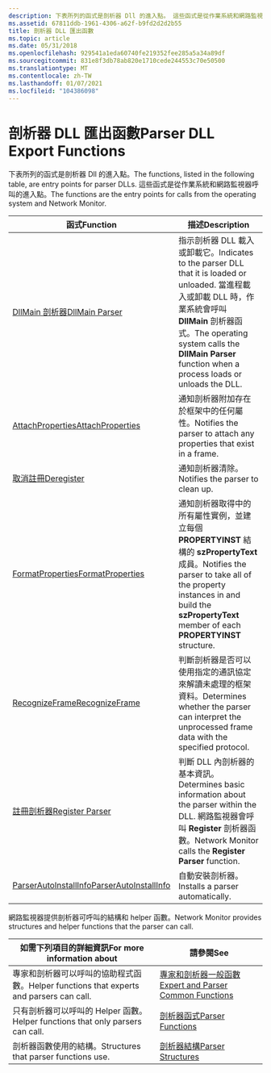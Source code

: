 ```yaml
---
description: 下表所列的函式是剖析器 Dll 的進入點。 這些函式是從作業系統和網路監視器呼叫的進入點。
ms.assetid: 67811ddb-1961-4306-a62f-b9fd2d2d2b55
title: 剖析器 DLL 匯出函數
ms.topic: article
ms.date: 05/31/2018
ms.openlocfilehash: 929541a1eda60740fe219352fee285a5a34a89df
ms.sourcegitcommit: 831e8f3db78ab820e1710cede244553c70e50500
ms.translationtype: MT
ms.contentlocale: zh-TW
ms.lasthandoff: 01/07/2021
ms.locfileid: "104386098"
---
```

# <a name="parser-dll-export-functions"></a><span data-ttu-id="98a27-104">剖析器 DLL 匯出函數</span><span class="sxs-lookup"><span data-stu-id="98a27-104">Parser DLL Export Functions</span></span>

<span data-ttu-id="98a27-105">下表所列的函式是剖析器 Dll 的進入點。</span><span class="sxs-lookup"><span data-stu-id="98a27-105">The functions, listed in the following table, are entry points for parser DLLs.</span></span> <span data-ttu-id="98a27-106">這些函式是從作業系統和網路監視器呼叫的進入點。</span><span class="sxs-lookup"><span data-stu-id="98a27-106">The functions are the entry points for calls from the operating system and Network Monitor.</span></span>



| <span data-ttu-id="98a27-107">函式</span><span class="sxs-lookup"><span data-stu-id="98a27-107">Function</span></span>                                           | <span data-ttu-id="98a27-108">描述</span><span class="sxs-lookup"><span data-stu-id="98a27-108">Description</span></span>                                                                                                                                                    |
|----------------------------------------------------|----------------------------------------------------------------------------------------------------------------------------------------------------------------|
| [<span data-ttu-id="98a27-109">DllMain 剖析器</span><span class="sxs-lookup"><span data-stu-id="98a27-109">DllMain Parser</span></span>](dllmain-parser.md)               | <span data-ttu-id="98a27-110">指示剖析器 DLL 載入或卸載它。</span><span class="sxs-lookup"><span data-stu-id="98a27-110">Indicates to the parser DLL that it is loaded or unloaded.</span></span> <span data-ttu-id="98a27-111">當進程載入或卸載 DLL 時，作業系統會呼叫 **DllMain** 剖析器函式。</span><span class="sxs-lookup"><span data-stu-id="98a27-111">The operating system calls the **DllMain Parser** function when a process loads or unloads the DLL.</span></span> |
| [<span data-ttu-id="98a27-112">AttachProperties</span><span class="sxs-lookup"><span data-stu-id="98a27-112">AttachProperties</span></span>](attachproperties.md)           | <span data-ttu-id="98a27-113">通知剖析器附加存在於框架中的任何屬性。</span><span class="sxs-lookup"><span data-stu-id="98a27-113">Notifies the parser to attach any properties that exist in a frame.</span></span>                                                                                            |
| [<span data-ttu-id="98a27-114">取消註冊</span><span class="sxs-lookup"><span data-stu-id="98a27-114">Deregister</span></span>](deregister.md)                       | <span data-ttu-id="98a27-115">通知剖析器清除。</span><span class="sxs-lookup"><span data-stu-id="98a27-115">Notifies the parser to clean up.</span></span>                                                                                                                               |
| [<span data-ttu-id="98a27-116">FormatProperties</span><span class="sxs-lookup"><span data-stu-id="98a27-116">FormatProperties</span></span>](formatproperties.md)           | <span data-ttu-id="98a27-117">通知剖析器取得中的所有屬性實例，並建立每個 **PROPERTYINST** 結構的 **szPropertyText** 成員。</span><span class="sxs-lookup"><span data-stu-id="98a27-117">Notifies the parser to take all of the property instances in and build the **szPropertyText** member of each **PROPERTYINST** structure.</span></span>                       |
| [<span data-ttu-id="98a27-118">RecognizeFrame</span><span class="sxs-lookup"><span data-stu-id="98a27-118">RecognizeFrame</span></span>](recognizeframe.md)               | <span data-ttu-id="98a27-119">判斷剖析器是否可以使用指定的通訊協定來解讀未處理的框架資料。</span><span class="sxs-lookup"><span data-stu-id="98a27-119">Determines whether the parser can interpret the unprocessed frame data with the specified protocol.</span></span>                                                            |
| [<span data-ttu-id="98a27-120">註冊剖析器</span><span class="sxs-lookup"><span data-stu-id="98a27-120">Register Parser</span></span>](register-parser.md)             | <span data-ttu-id="98a27-121">判斷 DLL 內剖析器的基本資訊。</span><span class="sxs-lookup"><span data-stu-id="98a27-121">Determines basic information about the parser within the DLL.</span></span> <span data-ttu-id="98a27-122">網路監視器會呼叫 **Register** 剖析器函數。</span><span class="sxs-lookup"><span data-stu-id="98a27-122">Network Monitor calls the **Register Parser** function.</span></span>                                          |
| [<span data-ttu-id="98a27-123">ParserAutoInstallInfo</span><span class="sxs-lookup"><span data-stu-id="98a27-123">ParserAutoInstallInfo</span></span>](parserautoinstallinfo.md) | <span data-ttu-id="98a27-124">自動安裝剖析器。</span><span class="sxs-lookup"><span data-stu-id="98a27-124">Installs a parser automatically.</span></span>                                                                                                                               |



 

<span data-ttu-id="98a27-125">網路監視器提供剖析器可呼叫的結構和 helper 函數。</span><span class="sxs-lookup"><span data-stu-id="98a27-125">Network Monitor provides structures and helper functions that the parser can call.</span></span>



| <span data-ttu-id="98a27-126">如需下列項目的詳細資訊</span><span class="sxs-lookup"><span data-stu-id="98a27-126">For more information about</span></span>                          | <span data-ttu-id="98a27-127">請參閱</span><span class="sxs-lookup"><span data-stu-id="98a27-127">See</span></span>                                                                          |
|-----------------------------------------------------|------------------------------------------------------------------------------|
| <span data-ttu-id="98a27-128">專家和剖析器可以呼叫的協助程式函數。</span><span class="sxs-lookup"><span data-stu-id="98a27-128">Helper functions that experts and parsers can call.</span></span> | [<span data-ttu-id="98a27-129">專家和剖析器一般函數</span><span class="sxs-lookup"><span data-stu-id="98a27-129">Expert and Parser Common Functions</span></span>](expert-and-parser-common-functions.md) |
| <span data-ttu-id="98a27-130">只有剖析器可以呼叫的 Helper 函數。</span><span class="sxs-lookup"><span data-stu-id="98a27-130">Helper functions that only parsers can call.</span></span>        | [<span data-ttu-id="98a27-131">剖析器函式</span><span class="sxs-lookup"><span data-stu-id="98a27-131">Parser Functions</span></span>](parser-functions.md)                                     |
| <span data-ttu-id="98a27-132">剖析器函數使用的結構。</span><span class="sxs-lookup"><span data-stu-id="98a27-132">Structures that parser functions use.</span></span>               | [<span data-ttu-id="98a27-133">剖析器結構</span><span class="sxs-lookup"><span data-stu-id="98a27-133">Parser Structures</span></span>](parser-structures.md)                                   |



 

 

 



